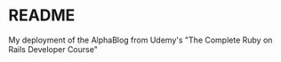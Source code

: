 # README

My deployment of the AlphaBlog from Udemy's "The Complete Ruby on Rails Developer Course"
